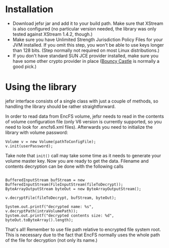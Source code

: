 # Installation #
  * Download jefsr jar and add it to your build path. Make sure that XStream is also configured (no particular version needed, the library was only tested against XStream 1.4.2, though.)
  * Make sure you have Unlimited Strength Jurisdiction Policy Files for your JVM installed. If you omit this step, you won't be able to use keys longer than 128 bits. (Step normally not required on most Linux distributions.)
  * If you don't have standard SUN JCE provider installed, make sure you have some other crypto provider in place ([Bouncy Castle](http://www.bouncycastle.org/) is normally a good pick.)

# Using the library #
jefsr interface consists of a single class with just a couple of methods, so handling the library should be rather straightforward.

In order to read data from EncFS volume, jefsr needs to read in the contents of volume configuration file (only V6 version is currently supported, so you need to look for .encfs6.xml files). Afterwards you need to initialize the library with volume password:
```
Volume v = new Volume(pathToConfigFile);
v.init(userPassword);
```
Take note that `init()` call may take some time as it needs to generate your volume master key. Now you are ready to get the data. Filename and contents decryption can be done with the following calls
```

BufferedInputStream bufStream = new BufferedInputStream(FileInputStream(fileToDecrypt));
ByteArrayOutputStream byteOut = new ByteArrayOutputStream();

v.decryptFile(fileToDecrypt, bufStream, byteOut);

System.out.printf("decrypted name: %s", v.decryptPath(intraVolumePath));
System.out.printf("decrypted contents size: %d", byteOut.toByteArray().length);
```
That's all! Remember to use file path relative to encrypted file system root. This is necessary due to the fact that EncFS normally uses the whole path of the file for decryption (not only its name.)
